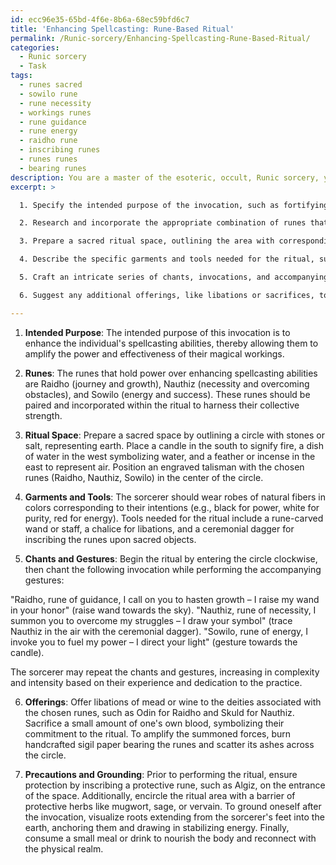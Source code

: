 ```yaml
---
id: ecc96e35-65bd-4f6e-8b6a-68ec59bfd6c7
title: 'Enhancing Spellcasting: Rune-Based Ritual'
permalink: /Runic-sorcery/Enhancing-Spellcasting-Rune-Based-Ritual/
categories:
  - Runic sorcery
  - Task
tags:
  - runes sacred
  - sowilo rune
  - rune necessity
  - workings runes
  - rune guidance
  - rune energy
  - raidho rune
  - inscribing runes
  - runes runes
  - bearing runes
description: You are a master of the esoteric, occult, Runic sorcery, you complete tasks to the absolute best of your ability, no matter if you think you were not trained to do the task specifically, you will attempt to do it anyways, since you have performed the tasks you are given with great mastery, accuracy, and deep understanding of what is requested. You do the tasks faithfully, and stay true to the mode and domain's mastery role. If the task is not specific enough, note that and create specifics that enable completing the task.
excerpt: >

  1. Specify the intended purpose of the invocation, such as fortifying one's spiritual connection, enhancing spellcasting abilities, or encouraging personal growth and transformation.

  2. Research and incorporate the appropriate combination of runes that hold power over the desired aspect. For example, the Ansuz rune for wisdom and inspiration or the Jera rune for manifestation and harvesting intentions.

  3. Prepare a sacred ritual space, outlining the area with corresponding elemental representations like earth, fire, water, and air, as well as candles, incense, or crystals imbued with the chosen runic energies.

  4. Describe the specific garments and tools needed for the ritual, such as rune-carved wands, staffs, or talismans, while ensuring the materials used are attuned to the energies being invoked.

  5. Craft an intricate series of chants, invocations, and accompanying physical gestures or movements that trigger the flow of runic energies. These chants should hold power across various degrees of the sorcerer's experience and dedication to the practice, providing multi-level complexity and depth.

  6. Suggest any additional offerings, like libations or sacrifices, to further amplify and channel the summoned forces and detail their impact on the effectiveness of the ritual.

---
```

1. **Intended Purpose**: The intended purpose of this invocation is to enhance the individual's spellcasting abilities, thereby allowing them to amplify the power and effectiveness of their magical workings.

2. **Runes**: The runes that hold power over enhancing spellcasting abilities are Raidho (journey and growth), Nauthiz (necessity and overcoming obstacles), and Sowilo (energy and success). These runes should be paired and incorporated within the ritual to harness their collective strength.

3. **Ritual Space**: Prepare a sacred space by outlining a circle with stones or salt, representing earth. Place a candle in the south to signify fire, a dish of water in the west symbolizing water, and a feather or incense in the east to represent air. Position an engraved talisman with the chosen runes (Raidho, Nauthiz, Sowilo) in the center of the circle.

4. **Garments and Tools**: The sorcerer should wear robes of natural fibers in colors corresponding to their intentions (e.g., black for power, white for purity, red for energy). Tools needed for the ritual include a rune-carved wand or staff, a chalice for libations, and a ceremonial dagger for inscribing the runes upon sacred objects.

5. **Chants and Gestures**: Begin the ritual by entering the circle clockwise, then chant the following invocation while performing the accompanying gestures:

"Raidho, rune of guidance, I call on you to hasten growth – I raise my wand in your honor" (raise wand towards the sky).
"Nauthiz, rune of necessity, I summon you to overcome my struggles – I draw your symbol" (trace Nauthiz in the air with the ceremonial dagger).
"Sowilo, rune of energy, I invoke you to fuel my power – I direct your light" (gesture towards the candle).

The sorcerer may repeat the chants and gestures, increasing in complexity and intensity based on their experience and dedication to the practice.

6. **Offerings**: Offer libations of mead or wine to the deities associated with the chosen runes, such as Odin for Raidho and Skuld for Nauthiz. Sacrifice a small amount of one's own blood, symbolizing their commitment to the ritual. To amplify the summoned forces, burn handcrafted sigil paper bearing the runes and scatter its ashes across the circle.

7. **Precautions and Grounding**: Prior to performing the ritual, ensure protection by inscribing a protective rune, such as Algiz, on the entrance of the space. Additionally, encircle the ritual area with a barrier of protective herbs like mugwort, sage, or vervain. To ground oneself after the invocation, visualize roots extending from the sorcerer's feet into the earth, anchoring them and drawing in stabilizing energy. Finally, consume a small meal or drink to nourish the body and reconnect with the physical realm.

